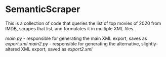 # SemanticScraper

This is a collection of code that queries the list of top movies of 2020 from IMDB, scrapes that list, and formulates it in multiple XML files.

*main.py* - responsible for generating the main XML export, saves as *export.xml*
*main2.py* - responsible for generating the alternative, slightly-altered XML export, saved as *export2.xml*
